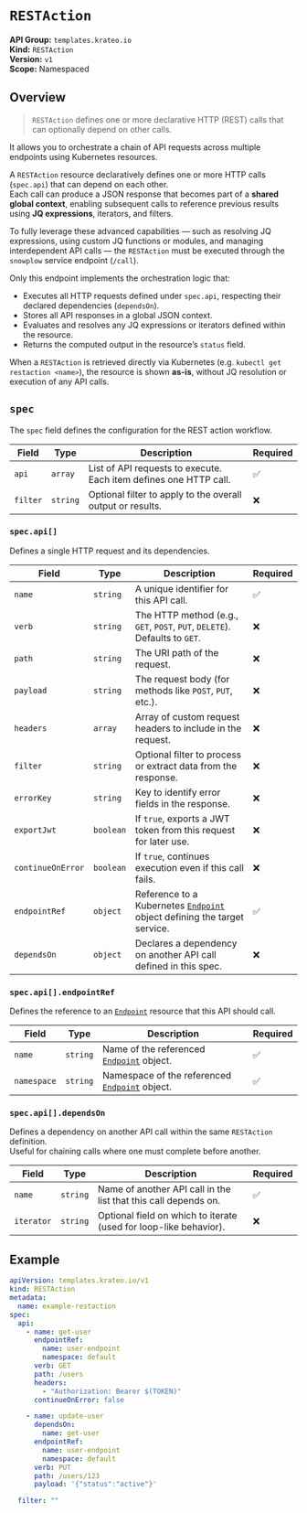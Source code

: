 # `RESTAction`

**API Group:** `templates.krateo.io`  
**Kind:** `RESTAction`  
**Version:** `v1`  
**Scope:** Namespaced  

## Overview

> `RESTAction` defines one or more declarative HTTP (REST) calls that can optionally depend on other calls.

It allows you to orchestrate a chain of API requests across multiple endpoints using Kubernetes resources.

A `RESTAction` resource declaratively defines one or more HTTP calls (`spec.api`) that can depend on each other.  
Each call can produce a JSON response that becomes part of a **shared global context**, enabling subsequent calls to reference previous results using **JQ expressions**, iterators, and filters.

To fully leverage these advanced capabilities — such as resolving JQ expressions, using custom JQ functions or modules, and managing interdependent API calls — the `RESTAction` must be executed through the `snowplow` service endpoint (`/call`).  

Only this endpoint implements the orchestration logic that:
- Executes all HTTP requests defined under `spec.api`, respecting their declared dependencies (`dependsOn`).
- Stores all API responses in a global JSON context.
- Evaluates and resolves any JQ expressions or iterators defined within the resource.
- Returns the computed output in the resource’s `status` field.

When a `RESTAction` is retrieved directly via Kubernetes (e.g. `kubectl get restaction <name>`), the resource is shown **as-is**, without JQ resolution or execution of any API calls.


## `spec`

The `spec` field defines the configuration for the REST action workflow.

| Field | Type | Description | Required |
|--------|------|-------------|-----------|
| `api` | `array` | List of API requests to execute. Each item defines one HTTP call. | ✅ |
| `filter` | `string` | Optional filter to apply to the overall output or results. | ❌ |


### `spec.api[]`

Defines a single HTTP request and its dependencies.

| Field | Type | Description | Required |
|--------|------|-------------|-----------|
| `name` | `string` | A unique identifier for this API call. | ✅ |
| `verb` | `string` | The HTTP method (e.g., `GET`, `POST`, `PUT`, `DELETE`). Defaults to `GET`. | ❌ |
| `path` | `string` | The URI path of the request. | ❌ |
| `payload` | `string` | The request body (for methods like `POST`, `PUT`, etc.). | ❌ |
| `headers` | `array` | Array of custom request headers to include in the request. | ❌ |
| `filter` | `string` | Optional filter to process or extract data from the response. | ❌ |
| `errorKey` | `string` | Key to identify error fields in the response. | ❌ |
| `exportJwt` | `boolean` | If `true`, exports a JWT token from this request for later use. | ❌ |
| `continueOnError` | `boolean` | If `true`, continues execution even if this call fails. | ❌ |
| `endpointRef` | `object` | Reference to a Kubernetes [`Endpoint`](endpoints.md) object defining the target service. | ✅ |
| `dependsOn` | `object` | Declares a dependency on another API call defined in this spec. | ❌ |

### `spec.api[].endpointRef`

Defines the reference to an [`Endpoint`](endpoints.md) resource that this API should call.

| Field | Type | Description | Required |
|--------|------|-------------|-----------|
| `name` | `string` | Name of the referenced [`Endpoint`](endpoints.md) object. | ✅ |
| `namespace` | `string` | Namespace of the referenced [`Endpoint`](endpoints.md) object. | ✅ |

### `spec.api[].dependsOn`

Defines a dependency on another API call within the same `RESTAction` definition.  
Useful for chaining calls where one must complete before another.

| Field | Type | Description | Required |
|--------|------|-------------|-----------|
| `name` | `string` | Name of another API call in the list that this call depends on. | ✅ |
| `iterator` | `string` | Optional field on which to iterate (used for loop-like behavior). | ❌ |

## Example

```yaml
apiVersion: templates.krateo.io/v1
kind: RESTAction
metadata:
  name: example-restaction
spec:
  api:
    - name: get-user
      endpointRef:
        name: user-endpoint
        namespace: default
      verb: GET
      path: /users
      headers:
        - "Authorization: Bearer $(TOKEN)"
      continueOnError: false

    - name: update-user
      dependsOn:
        name: get-user
      endpointRef:
        name: user-endpoint
        namespace: default
      verb: PUT
      path: /users/123
      payload: '{"status":"active"}'

  filter: ""
